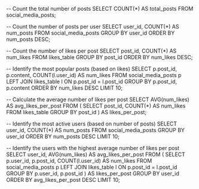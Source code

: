 -- Count the total number of posts
SELECT COUNT(*) AS total_posts
FROM social_media_posts;

-- Count the number of posts per user
SELECT user_id, COUNT(*) AS num_posts
FROM social_media_posts
GROUP BY user_id
ORDER BY num_posts DESC;

-- Count the number of likes per post
SELECT post_id, COUNT(*) AS num_likes
FROM likes_table
GROUP BY post_id
ORDER BY num_likes DESC;

-- Identify the most popular posts (based on likes)
SELECT p.post_id, p.content, COUNT(l.user_id) AS num_likes
FROM social_media_posts p
LEFT JOIN likes_table l ON p.post_id = l.post_id
GROUP BY p.post_id, p.content
ORDER BY num_likes DESC
LIMIT 10;

-- Calculate the average number of likes per post
SELECT AVG(num_likes) AS avg_likes_per_post
FROM (
    SELECT post_id, COUNT(*) AS num_likes
    FROM likes_table
    GROUP BY post_id
) AS likes_per_post;

-- Identify the most active users (based on number of posts)
SELECT user_id, COUNT(*) AS num_posts
FROM social_media_posts
GROUP BY user_id
ORDER BY num_posts DESC
LIMIT 10;

-- Identify the users with the highest average number of likes per post
SELECT user_id, AVG(num_likes) AS avg_likes_per_post
FROM (
    SELECT p.user_id, p.post_id, COUNT(l.user_id) AS num_likes
    FROM social_media_posts p
    LEFT JOIN likes_table l ON p.post_id = l.post_id
    GROUP BY p.user_id, p.post_id
) AS likes_per_post
GROUP BY user_id
ORDER BY avg_likes_per_post DESC
LIMIT 10;
